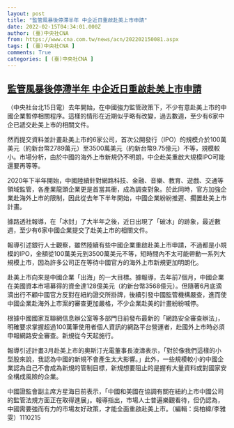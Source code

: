 ```yaml
---
layout: post
title: "監管風暴後停滯半年 中企近日重啟赴美上市申請"
date: 2022-02-15T04:34:01.000Z
author: (臺)中央社CNA
from: https://www.cna.com.tw/news/acn/202202150081.aspx
tags: [ (臺)中央社CNA ]
comments: True
categories: [ (臺)中央社CNA ]
---
```

<!--1644899641000-->
[監管風暴後停滯半年 中企近日重啟赴美上市申請](https://www.cna.com.tw/news/acn/202202150081.aspx)
------

<div>
<div></div><div><p>（中央社台北15日電）去年開始，在中國強力監管政策下，不少有意赴美上市的中國企業暫停相關程序。這樣的情形在近期似乎略有改變，過去數週，至少有6家中企已遞交赴美上市的相關文件。</p><p>然而提交資料並計畫赴美上市的6家公司，首次公開發行（IPO）的規模介於100萬美元（約新台幣2789萬元）至3500萬美元（約新台幣9.75億元）不等，規模較小。市場分析，由於中國的海外上市新規仍不明朗，中企赴美重啟大規模IPO可能還要再等等。</p><p>2020年下半年開始，中國陸續針對網路科技、金融、音樂、教育、遊戲、交通等領域監管，各產業龍頭企業更是首當其衝，成為調查對象。於此同時，官方加強企業赴海外上市的限制，因此從去年下半年開始，中國企業紛紛推遲、擱置赴美上市計畫。</p><p>據路透社報導，在「冰封」了大半年之後，近日出現了「破冰」的跡象，最近數週，至少有6家中國企業提交了赴美上市的相關文件。</p><p>報導引述銀行人士觀察，雖然陸續有些中國企業重啟赴美上市申請，不過都是小規模的IPO，金額從100萬美元到3500萬美元不等，短時間內不太可能帶動一系列大規模上市，因為許多公司正在等待中國官方的海外上市新規更加明朗化。</p><p>赴美上市向來是中國企業「出海」的一大目標。據報導，去年前7個月，中國企業在美國資本市場募得的資金達128億美元（約新台幣3568億元）。但隨著6月底滴滴出行不顧中國官方反對在紐約證交所掛牌，後續引發中國監管機構嚴查，進而使中國企業赴海外上市案的審查更加嚴格，不少企業赴美的計畫紛紛喊停。</p><p>根據中國國家互聯網信息辦公室等多部門日前發布最新的「網路安全審查辦法」，明確要求掌握超過100萬筆使用者個人資訊的網路平台營運者，赴國外上市時必須申報網路安全審查。新規從今天起施行。</p><p>報導引述計畫3月赴美上市的奧斯汀光電董事長淩濤表示，「對於像我們這樣的小型股來說，我認為中國的新規不會產生太大影響。」此外，一些規模較小的中國企業認為自己不會成為新規的管制目標，新規想要阻止的是握有大量資料或對國家安全構成風險的企業。</p><p>中國證監會副主席方星海日前表示，「中國和美國在協調有關在紐約上市中國公司的監管法規方面正在取得進展」。報導指出，市場人士普遍樂觀看待，但仍認為，中國需要強而有力的市場友好政策，才能全面重啟赴美上市。（編輯：吳柏緯/李雅雯）1110215</p></div>
</div>
